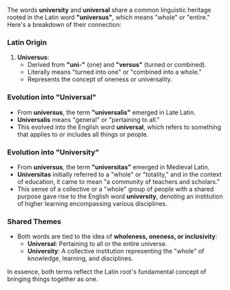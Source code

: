 The words **university** and **universal** share a common linguistic heritage rooted in the Latin word **"universus"**, which means "whole" or "entire." Here's a breakdown of their connection:

### Latin Origin
1. **Universus**:
   - Derived from **"uni-"** (one) and **"versus"** (turned or combined).
   - Literally means "turned into one" or "combined into a whole."
   - Represents the concept of oneness or universality.

### Evolution into "Universal"
- From **universus**, the term **"universalis"** emerged in Late Latin.
- **Universalis** means "general" or "pertaining to all."
- This evolved into the English word **universal**, which refers to something that applies to or includes all things or people.

### Evolution into "University"
- From **universus**, the term **"universitas"** emerged in Medieval Latin.
- **Universitas** initially referred to a "whole" or "totality," and in the context of education, it came to mean "a community of teachers and scholars."
- This sense of a collective or a "whole" group of people with a shared purpose gave rise to the English word **university**, denoting an institution of higher learning encompassing various disciplines.

### Shared Themes
- Both words are tied to the idea of **wholeness, oneness, or inclusivity**:
  - **Universal**: Pertaining to all or the entire universe.
  - **University**: A collective institution representing the "whole" of knowledge, learning, and disciplines.

In essence, both terms reflect the Latin root's fundamental concept of bringing things together as one.